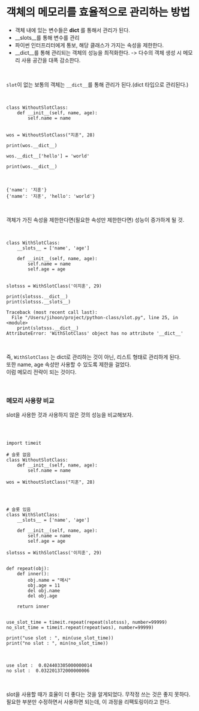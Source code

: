 # 객체의 메모리를 효율적으로 관리하는 방법

- 객체 내에 있는 변수들은 __dict__ 를 통해서 관리가 된다.
- __slots__를 통해 변수를 관리
- 파이썬 인터프리터에게 통보, 해당 클래스가 가지는 속성을 제한한다.
- __dict__를 통해 관리되는 객체의 성능을 최적화한다. -> 다수의 객체 생성 시 메모리 사용 공간을 대폭 감소한다.


<br>

`slot`이 없는 보통의 객체는 `__dict__`를 통해 관리가 된다.(dict 타입으로 관리된다.)

<br>

```
class WithoutSlotClass:
    def __init__(self, name, age):
        self.name = name


wos = WithoutSlotClass("지훈", 28)

print(wos.__dict__)

wos.__dict__['hello'] = 'world'

print(wos.__dict__)
```

<br>

```
{'name': '지훈'}
{'name': '지훈', 'hello': 'world'}
```

<br>

객체가 가진 속성을 제한한다면(필요한 속성만 제한한다면) 성능이 증가하게 될 것.

<br>

```
class WithSlotClass:
    __slots__ = ['name', 'age']

    def __init__(self, name, age):
        self.name = name
        self.age = age


slotsss = WithSlotClass('이지훈', 29)

print(slotsss.__dict__)
print(slotsss.__slots__)
```

```
Traceback (most recent call last):
  File "/Users/jihoon/project/python-class/slot.py", line 25, in <module>
    print(slotsss.__dict__)
AttributeError: 'WithSlotClass' object has no attribute '__dict__'
```

<br>

즉, `WithSlotClass` 는 dict로 관리하는 것이 아닌, 리스트 형태로 관리하게 된다.  
또한 name, age 속성만 사용할 수 있도록 제한을 걸었다.  
이럼 메모리 전략이 되는 것이다.


<br>

### 메모리 사용량 비교
slot을 사용한 것과 사용하지 않은 것의 성능을 비교해보자.


<br>

```

import timeit

# 슬롯 없음
class WithoutSlotClass:
    def __init__(self, name, age):
        self.name = name

wos = WithoutSlotClass("지훈", 28)




# 슬롯 있음
class WithSlotClass:
    __slots__ = ['name', 'age']

    def __init__(self, name, age):
        self.name = name
        self.age = age

slotsss = WithSlotClass('이지훈', 29)


def repeat(obj):
    def inner():
        obj.name = "메시"
        obj.age = 11
        del obj.name
        del obj.age

    return inner


use_slot_time = timeit.repeat(repeat(slotsss), number=99999)
no_slot_time = timeit.repeat(repeat(wos), number=99999)

print("use slot : ", min(use_slot_time))
print("no slot : ", min(no_slot_time))
```

<br>

```
use slot :  0.024403305000000014
no slot :  0.032201372000000006
```

<br>

slot을 사용할 때가 효율이 더 좋다는 것을 알게되었다.
무작정 쓰는 것은 좋지 못하다. 필요한 부분만 수정하면서 사용하면 되는데, 이 과정을 리팩토링이라고 한다.  

<br>